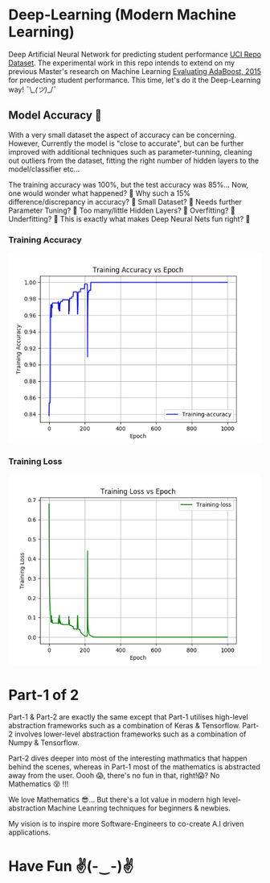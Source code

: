 # Deep-Learning (Modern Machine Learning)
Deep Artificial Neural Network for predicting student performance [UCI Repo Dataset](https://archive.ics.uci.edu/ml/datasets/Student+Performance?ref=datanews.io). The experimental work in this repo intends to extend on my previous Master's research on Machine Learning [Evaluating AdaBoost, 2015](http://kudzai.xyz/download/Kudzai_Huni_-_Final_Version.pdf) for predecting student performance. This time, let's do it the Deep-Learning way!   ¯\\_\_(ツ)_\_/¯

## Model Accuracy 🤗
With a very small dataset the aspect of accuracy can be concerning. However, Currently the model is "close to accurate", but can be further improved with additional techniques such as parameter-tunning, cleaning out outliers from the dataset, fitting the right number of hidden layers to the model/classifier etc...

The training accuracy was 100%, but the test accuracy was 85%... Now, one would wonder what happened? 🤔 Why such a 15% difference/discrepancy in accuracy? 🤔 Small Dataset? 🤔 Needs further Parameter Tuning? 🤔 Too many/little Hidden Layers? 🤔 Overfitting? 🤔 Underfitting? 🤔 This is exactly what makes Deep Neural Nets fun right? 🤣 

### Training Accuracy
![Training Accuracy Img](https://raw.githubusercontent.com/sean-huni/deep-learning/master/part-1/model_accuracy.png "Accuracy of the Deep Neural Net")

### Training Loss
![Training Loss Img](https://raw.githubusercontent.com/sean-huni/deep-learning/master/part-1/training_loss.png "Training Loss of the Deep Neural Net")

# Part-1 of 2
Part-1 & Part-2 are exactly the same except that Part-1 utilises high-level abstraction frameworks such as a combination of Keras & Tensorflow. Part-2 involves lower-level abstraction frameworks such as a combination of Numpy & Tensorflow.

Part-2 dives deeper into most of the interesting mathmatics that happen behind the scenes, whereas in Part-1 most of the mathematics is abstracted away from the user. Oooh 😱, there's no fun in that, right!😱? No Mathematics 😵 !!!

We love Mathematics 😎... But there's a lot value in modern high level-abstraction Machine Leanring techniques for beginners & newbies.

My vision is to inspire more Software-Engineers to co-create A.I driven applications.

# Have Fun ✌(-‿-)✌ 
